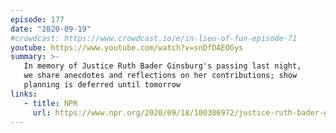 ```yaml
---
episode: 177
date: "2020-09-19"
#crowdcast: https://www.crowdcast.io/e/in-lieu-of-fun-episode-71
youtube: https://www.youtube.com/watch?v=snDfDAEOGys
summary: >-
   In memory of Justice Ruth Bader Ginsburg's passing last night,
   we share anecdotes and reflections on her contributions; show
   planning is deferred until tomorrow
links:
   - title: NPR
     url: https://www.npr.org/2020/09/18/100306972/justice-ruth-bader-ginsburg-champion-of-gender-equality-dies-at-87
---
```

